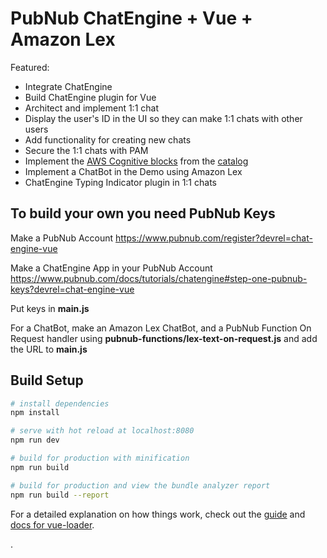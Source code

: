 # PubNub ChatEngine + Vue + Amazon Lex

Featured:
- Integrate ChatEngine
- Build ChatEngine plugin for Vue
- Architect and implement 1:1 chat
- Display the user's ID in the UI so they can make 1:1 chats with other users
- Add functionality for creating new chats
- Secure the 1:1 chats with PAM
- Implement the [AWS Cognitive blocks](https://www.pubnub.com/blog/making-chat-apps-smarter-with-amazon-machine-learning-services/) from the [catalog](https://www.pubnub.com/docs/blocks-catalog)
- Implement a ChatBot in the Demo using Amazon Lex
- ChatEngine Typing Indicator plugin in 1:1 chats

## **To build your own you need PubNub Keys**
Make a PubNub Account
https://www.pubnub.com/register?devrel=chat-engine-vue

Make a ChatEngine App in your PubNub Account
https://www.pubnub.com/docs/tutorials/chatengine#step-one-pubnub-keys?devrel=chat-engine-vue

Put keys in **main.js**

For a ChatBot, make an Amazon Lex ChatBot, and a PubNub Function On Request handler using **pubnub-functions/lex-text-on-request.js** and add the URL to **main.js**

## Build Setup

``` bash
# install dependencies
npm install

# serve with hot reload at localhost:8080
npm run dev

# build for production with minification
npm run build

# build for production and view the bundle analyzer report
npm run build --report
```

For a detailed explanation on how things work, check out the [guide](http://vuejs-templates.github.io/webpack/) and [docs for vue-loader](http://vuejs.github.io/vue-loader).

.
